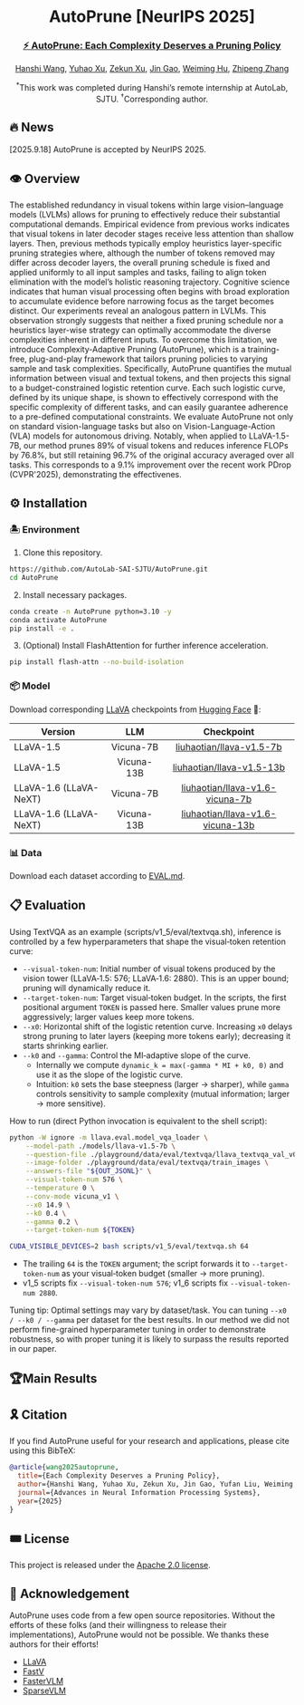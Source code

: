 
<div align="center">
  <h1>AutoPrune [NeurIPS 2025]</h1>
  <h3>
    <a href="https://arxiv.org/abs/2509.23931" target="_blank" rel="noopener">
      ⚡️ AutoPrune: Each Complexity Deserves a Pruning Policy
    </a>
  </h3>
  <p>
    <p>
  <a href="https://veritas12.github.io/" target="_blank" rel="noopener">Hanshi Wang</a>,
  <a href="https://openreview.net/profile?id=%7EYuhao_Xu5" target="_blank" rel="noopener">Yuhao Xu</a>,
  <a href="http://www.aisensors.ac.cn/author/%E5%BE%90%E6%B3%BD%E5%9D%A4/" target="_blank" rel="noopener">Zekun Xu</a>,
  <a href="https://nlpr.ia.ac.cn/users/gaojin/index.htm" target="_blank" rel="noopener">Jin Gao</a>,
  <a href="https://people.ucas.ac.cn/~huweiming" target="_blank" rel="noopener">Weiming Hu</a>,
  <a href="https://zhipengzhang.cn/" target="_blank" rel="noopener">Zhipeng Zhang</a>
</p>
  </p>
  <!-- <p>
    <sup>1</sup>State Key Laboratory of Multimodal Artificial Intelligence Systems (MAIS), CASIA<br/>
    <sup>2</sup>School of Artificial Intelligence, University of Chinese Academy of Sciences<br/>
    <sup>3</sup>School of Artificial Intelligence, Shanghai Jiao Tong University
    <sup>4</sup>Anyverse Intelligence<br/>
    <sup>5</sup>Beijing Key Laboratory of Super Intelligent Security of Multi-Modal Information<br/>
    <sup>6</sup>School of Information Science and Technology, ShanghaiTech University,
    <sup>7</sup>Sichuan University<br/>
    
  </p> -->
  <p>
    <sup>*</sup>This work was completed during Hanshi’s remote internship at AutoLab, SJTU.
    <sup>†</sup>Corresponding author.
  </p>
  <!-- <p>
    <a href="mailto:hanshi.wang.cv@outlook.com">hanshi.wang.cv@outlook.com</a>,
    <a href="mailto:2022141460058@stu.scu.edu.cn">2022141460058@stu.scu.edu.cn</a>,
    <a href="mailto:xuzekun2025@ia.ac.cn">xuzekun2025@ia.ac.cn</a>,
    <a href="mailto:jin.gao@nlpr.ia.ac.cn">jin.gao@nlpr.ia.ac.cn</a>,
    <a href="mailto:wmhu@nlpr.ia.ac.cn">wmhu@nlpr.ia.ac.cn</a>,
    <a href="mailto:zhipeng.zhang.cv@outlook.com">zhipeng.zhang.cv@outlook.com</a>
  </p> -->
</div>


## 🔥 News

[2025.9.18] AutoPrune is accepted by NeurIPS 2025.

## 👁️ Overview

The established redundancy in visual tokens within large vision–language models (LVLMs) allows for pruning to effectively reduce their substantial computational demands. Empirical evidence from previous works indicates that visual tokens in later decoder stages receive less attention than shallow layers. Then, previous methods typically employ heuristics layer-specific pruning strategies where, although the number of tokens removed may differ across decoder layers, the overall pruning schedule is fixed and applied uniformly to all input samples and tasks, failing to align token elimination with the model’s holistic reasoning trajectory. Cognitive science indicates that human visual processing often begins with broad exploration to accumulate evidence before narrowing focus as the target becomes distinct. Our experiments reveal an analogous pattern in LVLMs. This observation strongly suggests that neither a fixed pruning schedule nor a heuristics layer-wise strategy can optimally accommodate the diverse complexities inherent in different inputs. To overcome this limitation, we introduce Complexity-Adaptive Pruning (AutoPrune), which is a training-free, plug-and-play framework that tailors pruning policies to varying sample and task complexities. Specifically, AutoPrune quantifies the mutual information between visual and textual tokens, and then projects this signal to a budget-constrained logistic retention curve. Each such logistic curve, defined by its unique shape, is shown to effectively correspond with the specific complexity of different tasks, and can easily guarantee adherence to a pre-defined computational constraints. We evaluate AutoPrune not only on standard vision-language tasks but also on Vision-Language-Action (VLA) models for autonomous driving. Notably, when applied to LLaVA-1.5-7B, our method prunes 89% of visual tokens and reduces inference FLOPs by 76.8%, but still retaining 96.7% of the original accuracy averaged over all tasks. This corresponds to a 9.1% improvement over the recent work PDrop (CVPR'2025), demonstrating the effectivenes.


## ⚙️ Installation

### 🏝️ Environment

1. Clone this repository.
```bash
https://github.com/AutoLab-SAI-SJTU/AutoPrune.git
cd AutoPrune
```

2. Install necessary packages.
```bash
conda create -n AutoPrune python=3.10 -y
conda activate AutoPrune
pip install -e .
```

3. (Optional) Install FlashAttention for further inference acceleration.
```bash
pip install flash-attn --no-build-isolation
```

### 📦️ Model

Download corresponding [LLaVA](https://github.com/haotian-liu/LLaVA/blob/main/docs/MODEL_ZOO.md) checkpoints from [Hugging Face](https://huggingface.co/liuhaotian) 🤗:

| Version | LLM | Checkpoint |
|----------|:----------:|:-----------:|
| LLaVA-1.5 | Vicuna-7B | [liuhaotian/llava-v1.5-7b](https://huggingface.co/liuhaotian/llava-v1.5-7b) |
| LLaVA-1.5 | Vicuna-13B | [liuhaotian/llava-v1.5-13b](https://huggingface.co/liuhaotian/llava-v1.5-13b) |
| LLaVA-1.6 (LLaVA-NeXT) | Vicuna-7B | [liuhaotian/llava-v1.6-vicuna-7b](https://huggingface.co/liuhaotian/llava-v1.6-vicuna-7b) |
| LLaVA-1.6 (LLaVA-NeXT) | Vicuna-13B | [liuhaotian/llava-v1.6-vicuna-13b](https://huggingface.co/liuhaotian/llava-v1.6-vicuna-13b) |

### 📊 Data

Download each dataset according to [EVAL.md](EVAL.md).

## 📋️ Evaluation

Using TextVQA as an example (scripts/v1_5/eval/textvqa.sh), inference is controlled by a few hyperparameters that shape the visual‑token retention curve:

- `--visual-token-num`: Initial number of visual tokens produced by the vision tower (LLaVA‑1.5: 576; LLaVA‑1.6: 2880). This is an upper bound; pruning will dynamically reduce it.
- `--target-token-num`: Target visual‑token budget. In the scripts, the first positional argument `TOKEN` is passed here. Smaller values prune more aggressively; larger values keep more tokens.
- `--x0`: Horizontal shift of the logistic retention curve. Increasing `x0` delays strong pruning to later layers (keeping more tokens early); decreasing it starts shrinking earlier.
- `--k0` and `--gamma`: Control the MI‑adaptive slope of the curve.
  - Internally we compute `dynamic_k = max(-gamma * MI + k0, 0)` and use it as the slope of the logistic curve.
  - Intuition: `k0` sets the base steepness (larger → sharper), while `gamma` controls sensitivity to sample complexity (mutual information; larger → more sensitive).

How to run (direct Python invocation is equivalent to the shell script):
```bash
python -W ignore -m llava.eval.model_vqa_loader \
    --model-path ./models/llava-v1.5-7b \
    --question-file ./playground/data/eval/textvqa/llava_textvqa_val_v051_ocr.jsonl \
    --image-folder ./playground/data/eval/textvqa/train_images \
    --answers-file "${OUT_JSONL}" \
    --visual-token-num 576 \
    --temperature 0 \
    --conv-mode vicuna_v1 \
    --x0 14.9 \
    --k0 0.4 \
    --gamma 0.2 \
    --target-token-num ${TOKEN}
```

```bash
CUDA_VISIBLE_DEVICES=2 bash scripts/v1_5/eval/textvqa.sh 64
```

- The trailing `64` is the `TOKEN` argument; the script forwards it to `--target-token-num` as your visual‑token budget (smaller → more pruning).
- v1_5 scripts fix `--visual-token-num 576`; v1_6 scripts fix `--visual-token-num 2880`.

Tuning tip: Optimal settings may vary by dataset/task. You can tuning `--x0 / --k0 / --gamma` per dataset for the best results. In our method we did not perform fine-grained hyperparameter tuning in order to demonstrate robustness, so with proper tuning it is likely to surpass the results reported in our paper.


## 🏆Main Results

## 🎗️ Citation

If you find AutoPrune useful for your research and applications, please cite using this BibTeX:
```bibtex
@article{wang2025autoprune,
  title={Each Complexity Deserves a Pruning Policy},
  author={Hanshi Wang, Yuhao Xu, Zekun Xu, Jin Gao, Yufan Liu, Weiming Hu, Ke Wang, Zhipeng Zhang},
  journal={Advances in Neural Information Processing Systems},
  year={2025}
}
```

## 🎟️ License

This project is released under the [Apache 2.0 license](LICENSE).

## 🎉 Acknowledgement

AutoPrune uses code from a few open source repositories. Without the efforts of these folks (and their willingness to release their implementations), AutoPrune would not be possible. We thanks these authors for their efforts!
- [LLaVA](https://github.com/haotian-liu/LLaVA)
- [FastV](https://github.com/pkunlp-icler/FastV)
- [FasterVLM](https://github.com/Theia-4869/FasterVLM)
- [SparseVLM](https://github.com/Gumpest/SparseVLMs)
